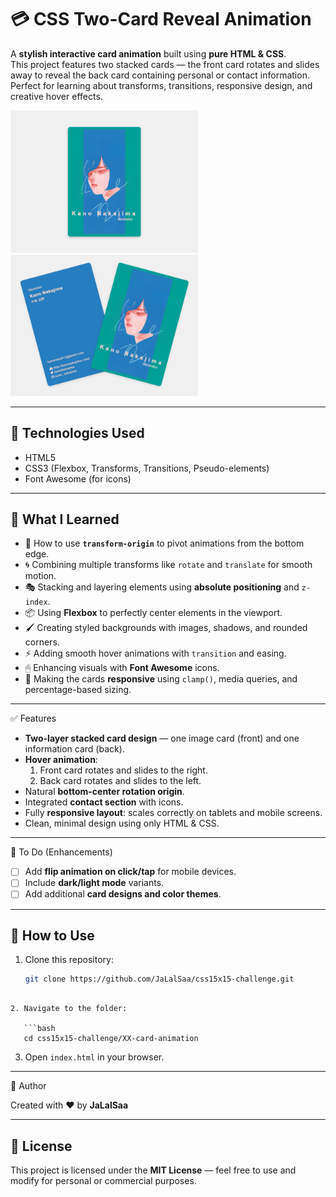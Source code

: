 # 💳 CSS Two-Card Reveal Animation

A **stylish interactive card animation** built using **pure HTML & CSS**.  
This project features two stacked cards — the front card rotates and slides away to reveal the back card containing personal or contact information.  
Perfect for learning about transforms, transitions, responsive design, and creative hover effects.

<p float="left">
  <img src="imgs/card-preview-0.png" width="300" />
  <img src="imgs/card-preview-1.png" width="300" />
</p>

---

## 🚀 Technologies Used

* HTML5
* CSS3 (Flexbox, Transforms, Transitions, Pseudo-elements)
* Font Awesome (for icons)

---

## 🎯 What I Learned

* 🎯 How to use **`transform-origin`** to pivot animations from the bottom edge.
* 🌀 Combining multiple transforms like `rotate` and `translate` for smooth motion.
* 🎭 Stacking and layering elements using **absolute positioning** and `z-index`.
* 📦 Using **Flexbox** to perfectly center elements in the viewport.
* 🖌 Creating styled backgrounds with images, shadows, and rounded corners.
* ⚡ Adding smooth hover animations with `transition` and easing.
* 🖱 Enhancing visuals with **Font Awesome** icons.
* 📱 Making the cards **responsive** using `clamp()`, media queries, and percentage-based sizing.

---

✅ Features

* **Two-layer stacked card design** — one image card (front) and one information card (back).
* **Hover animation**:
  1. Front card rotates and slides to the right.
  2. Back card rotates and slides to the left.
* Natural **bottom-center rotation origin**.
* Integrated **contact section** with icons.
* Fully **responsive layout**: scales correctly on tablets and mobile screens.
* Clean, minimal design using only HTML & CSS.

---

📝 To Do (Enhancements)

* [ ] Add **flip animation on click/tap** for mobile devices.
* [ ] Include **dark/light mode** variants.
* [ ] Add additional **card designs and color themes**.

---

## 🧪 How to Use

1. Clone this repository:

   ```bash
   git clone https://github.com/JaLalSaa/css15x15-challenge.git
````

2. Navigate to the folder:

   ```bash
   cd css15x15-challenge/XX-card-animation
````

3. Open `index.html` in your browser.

---

📌 Author

Created with ❤️ by **JaLalSaa**

---

## 📄 License

This project is licensed under the **MIT License** — feel free to use and modify for personal or commercial purposes.


